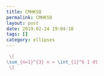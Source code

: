 ```yaml
---
title: CMHKSQ
permalink: CMHKSQ
layout: post
date: 2019-02-24 19:04:10
tags: []
category: ellipses
---
```


```latex
 \[
\sum_{n=1}^{3} n = \int_{1}^6 1 dt
 \]
```